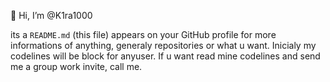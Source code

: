    👋 Hi, I’m @K1ra1000 
                 

its a `README.md` (this file) appears on your GitHub profile
for more informations of anything, generaly repositories or what u want. 
Inicialy my codelines will be block for anyuser. If u 
want read mine codelines and send me a group work invite, call me.

